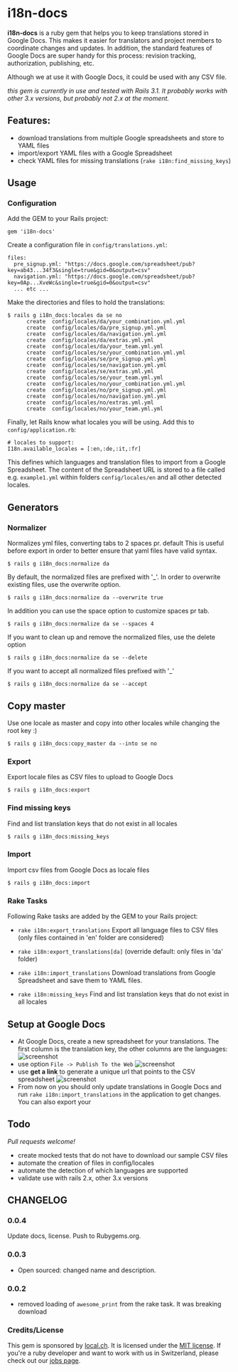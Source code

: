 
# i18n-docs

**i18n-docs** is a ruby gem that helps you to keep translations stored in Google Docs. This makes it easier for translators and project members to coordinate changes and updates. In addition, the standard features of Google Docs are super handy for this process: revision tracking, authorization, publishing, etc. 

Although we at use it with Google Docs, it could be used with any CSV file.

*this gem is currently in use and tested with Rails 3.1. It probably works with other 3.x versions, but probably not 2.x at the moment.*

## Features: 

* download translations from multiple Google spreadsheets and store to YAML files
* import/export YAML files with a Google Spreadsheet
* check YAML files for missing translations (`rake i18n:find_missing_keys`)

## Usage

### Configuration

Add the GEM to your Rails project:

    gem 'i18n-docs'

Create a configuration file in `config/translations.yml`:

    files:
      pre_signup.yml: "https://docs.google.com/spreadsheet/pub?key=ab43...34f3&single=true&gid=0&output=csv"
      navigation.yml: "https://docs.google.com/spreadsheet/pub?key=0Ap...XveWc&single=true&gid=0&output=csv"
      ... etc ...

Make the directories and files to hold the translations:

```
$ rails g i18n_docs:locales da se no
      create  config/locales/da/your_combination.yml.yml
      create  config/locales/da/pre_signup.yml.yml
      create  config/locales/da/navigation.yml.yml
      create  config/locales/da/extras.yml.yml
      create  config/locales/da/your_team.yml.yml
      create  config/locales/se/your_combination.yml.yml
      create  config/locales/se/pre_signup.yml.yml
      create  config/locales/se/navigation.yml.yml
      create  config/locales/se/extras.yml.yml
      create  config/locales/se/your_team.yml.yml
      create  config/locales/no/your_combination.yml.yml
      create  config/locales/no/pre_signup.yml.yml
      create  config/locales/no/navigation.yml.yml
      create  config/locales/no/extras.yml.yml
      create  config/locales/no/your_team.yml.yml
```
      
Finally, let Rails know what locales you will be using. Add this to `config/application.rb`:

    # locales to support:
    I18n.available_locales = [:en,:de,:it,:fr]

This defines which languages and translation files to import from a Google Spreadsheet. The content of the Spreadsheet URL is stored to a file called e.g. `example1.yml` within folders `config/locales/en` and all other detected locales.

## Generators

### Normalizer

Normalizes yml files, converting tabs to 2 spaces pr. default
This is useful before export in order to better ensure that yaml files have valid syntax.

`$ rails g i18n_docs:normalize da`

By default, the normalized files are prefixed with '_'. In order to overwrite existing files, use the overwrite option.

`$ rails g i18n_docs:normalize da --overwrite true`

In addition you can use the space option to customize spaces pr tab.

`$ rails g i18n_docs:normalize da se --spaces 4`

If you want to clean up and remove the normalized files, use the delete option

`$ rails g i18n_docs:normalize da se --delete`

If you want to accept all normalized files prefixed with '_'

`$ rails g i18n_docs:normalize da se --accept`

## Copy master

Use one locale as master and copy into other locales while changing the root key :) 

`$ rails g i18n_docs:copy_master da --into se no`


### Export

Export locale files as CSV files to upload to Google Docs

`$ rails g i18n_docs:export`

### Find missing keys

Find and list translation keys that do not exist in all locales

`$ rails g i18n_docs:missing_keys`

### Import

Import csv files from Google Docs as locale files

`$ rails g i18n_docs:import`

### Rake Tasks

Following Rake tasks are added by the GEM to your Rails project:

* `rake i18n:export_translations`
  Export all language files to CSV files (only files contained in 'en' folder are considered)
* `rake i18n:export_translations[da]` (override default: only files in 'da' folder)

* `rake i18n:import_translations`
  Download translations from Google Spreadsheet and save them to YAML files.
* `rake i18n:missing_keys`
  Find and list translation keys that do not exist in all locales


## Setup at Google Docs

* At Google Docs, create a new spreadsheet for your translations. The first column is the translation key, the other columns are the languages:
![screenshot](http://dl.dropbox.com/u/385855/Screenshots/bamr.png)
* use option `File -> Publish To the Web` 
![screenshot](http://dl.dropbox.com/u/385855/Screenshots/2-lp.png)
* use **get a link** to generate a unique url that points to the CSV spreadsheet
![screenshot](http://dl.dropbox.com/u/385855/Screenshots/oom_.png)
* From now on you should only update translations in Google Docs and run `rake i18n:import_translations` in the application to get changes. You can also export your 

## Todo

*Pull requests welcome!*

* create mocked tests that do not have to download our sample CSV files
* automate the creation of files in config/locales
* automate the detection of which languages are supported
* validate use with rails 2.x, other 3.x versions

## CHANGELOG

### 0.0.4

Update docs, license. Push to Rubygems.org.

### 0.0.3

* Open sourced: changed name and description.

### 0.0.2

* removed loading of `awesome_print` from the rake task. It was breaking
  download

### Credits/License

This gem is sponsored by [local.ch](http://www.local.ch/). It is licensed under the [MIT license](http://en.wikipedia.org/wiki/MIT_License). If you're a ruby developer and want to work with us in Switzerland, please check out our [jobs page](http://local-ch.github.com/).


